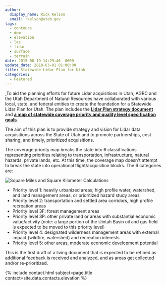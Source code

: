 ```yaml
---
author:
  display_name: Rick Kelson
  email: rkelson@utah.gov
tags:
  - contours
  - dem
  - elevation
  - las
  - lidar
  - surface
  - terrain
date: 2015-08-19 14:29:46 -0600
update_date: 2018-03-01 01:00:00
title: Statewide Lidar Plan for Utah
categories:
  - Featured
---
```


<p>
    <a href="{{ "/images/LidarPlan_w_GoalMet_and2018.png" | prepend: site.baseurl }}" target="_blank">
        <img src="{{ "/images/LidarPlan_w_GoalMet_and2018_sm.png" | prepend: site.baseurl }}" alt="" title="LidarPlan" class="inline-text-left" />
    </a>
    To aid the planning efforts for future Lidar acquisitions in Utah, AGRC and the Utah Department of Natural Resources have collaborated with various local, state, and federal entities to create the foundation for a Statewide Lidar Plan for Utah. The plan includes the <strong><a href="https://docs.google.com/a/utah.gov/document/d/1Z7QPeg9whuOnZP_Y_jOnkZrJsj6hVpqrp3vSkUJhEac/edit?usp=sharing">Lidar Plan strategy document</a></strong> and <strong><a href="{{ "/images/LidarPlan_w_GoalMet_and2018.png" | prepend: site.baseurl }}" target="_blank">a map of statewide coverage priority and quality level specification goals</a></strong>.
</p>

<p>The aim of this plan is to provide strategy and vision for Lidar data acquisitions across the State of Utah and to promote partnerships, cost sharing, and timely, prioritized acquisitions.</p>

<p>The coverage priority map breaks the state into 6 classifications representing priorities relating to transportation, infrastructure, natural hazards, private lands, etc. At this time, the coverage map doesn't attempt to break the state into operational flight/acquisition blocks. The 6 categories are:</p>
<img src="{{ "/images/LidarPlan_sqMiKm.png" | prepend: site.baseurl }}" alt="Square Miles and Square Kilometer Calculations" class="flex flex--center outline" />
<ul>
  <li>Priority level 1: heavily urbanized areas; high profile water, watershed, and land management areas, or prioritized hazard study areas
  <li>Priority level 2: transportation and settled area corridors, high profile recreation areas
  <li>Priority level 3F: forest management areas
  <li>Priority level 3P: other private land or areas with substantial economic value/activity (note: a large portion of the Uintah Basin oil and gas field is expected to be moved to this priority level)
  <li>Priority level 4: designated wilderness management areas with external impact (wildfire, watershed) and recreation interests
  <li>Priority level 5: other areas, moderate economic development potential
</ul>
<p>This is the first draft of a living document that is expected to be refined as additional feedback is received and analyzed, and as areas get collected and/or re-prioritized.</p>
<p>{% include contact.html subject=page.title contact=site.data.contacts.elevation %}</p>

